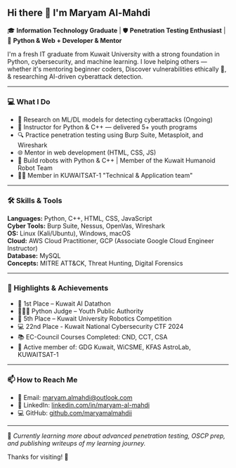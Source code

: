 ## Hi there 👋 I'm Maryam Al-Mahdi 

🎓 **Information Technology Graduate** | 🛡️ **Penetration Testing Enthusiast** | 🐍 **Python & Web + Developer & Mentor**

I'm a fresh IT graduate from Kuwait University with a strong foundation in Python, cybersecurity, and machine learning. 
I love helping others — 
whether it's mentoring beginner coders, 
Discover vulnerabilities ethically 🫣, 
& researching AI-driven cyberattack detection.

---

### 💻 What I Do
- 🧠 Research on ML/DL models for detecting cyberattacks (Ongoing)
- 🐍 Instructor for Python & C++ — delivered 5+ youth programs
- 🔍 Practice penetration testing using Burp Suite, Metasploit, and Wireshark
- 🌐 Mentor in web development (HTML, CSS, JS)
- 🤖 Build robots with Python & C++ | Member of the Kuwait Humanoid Robot Team
- 👩‍🚀 Member in KUWAITSAT-1 "Technical & Application team"

---

### 🛠️ Skills & Tools
**Languages:** Python, C++, HTML, CSS, JavaScript  
**Cyber Tools:** Burp Suite, Nessus, OpenVas, Wireshark  
**OS:** Linux (Kali/Ubuntu), Windows, macOS  
**Cloud:** AWS Cloud Practitioner, GCP (Associate Google Cloud Engineer Instructor)  
**Database:** MySQL  
**Concepts:** MITRE ATT&CK, Threat Hunting, Digital Forensics

---

### 🏅 Highlights & Achievements
- 🥇 1st Place – Kuwait AI Datathon  
- 👩🏻‍🏫 Python Judge – Youth Public Authority  
- 🏁 5th Place – Kuwait University Robotics Competition
- 💻 22nd Place - Kuwait National Cybersecurity CTF 2024
- 📚 EC-Council Courses Completed: CND, CCT, CSA  
- 🚀 Active member of: GDG Kuwait, WiCSME, KFAS AstroLab, KUWAITSAT-1

---

### 📫 How to Reach Me
- 📧 Email: [maryam.almahdi@outlook.com](mailto:maryam.almahdi@outlook.com)  
- 🔗 LinkedIn: [linkedin.com/in/maryam-al-mahdi](https://www.linkedin.com/in/maryam-al-mahdi/)  
- 💻 GitHub: [github.com/maryamalmahdii](https://github.com/maryamalmahdii)

---

🌱 *Currently learning more about advanced penetration testing, OSCP prep, and publishing writeups of my learning journey.*

Thanks for visiting! 💜
